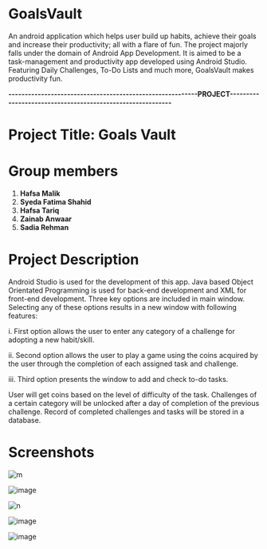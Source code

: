 # GoalsVault

An android application which helps user build up habits, achieve their goals and increase their productivity; all with a flare of fun. The project majorly falls under the domain of Android App Development. It is aimed to be a task-management and productivity app developed using Android Studio. Featuring Daily Challenges, To-Do Lists and much more, GoalsVault makes productivity fun. 

**----------------------------------------------------------PROJECT-----------------------------------------------------------**
 
# **Project Title: Goals Vault**


# **Group members**
  1) **Hafsa Malik**
  2) **Syeda Fatima Shahid**
  3) **Hafsa Tariq**
  4) **Zainab Anwaar**
  5) **Sadia Rehman**


# **Project Description**
Android Studio is used for the development of this app. Java based Object Orientated Programming is used for back-end development and XML for front-end development. Three key options are included in main window. Selecting any of these options results in a new window with following features:

i.	First option allows the user to enter any category of a challenge for adopting a new habit/skill.

ii.	Second option allows the user to play a game using the coins acquired by the user through the completion of each assigned task and challenge. 

iii.	Third option presents the window to add and check to-do tasks.

User will get coins based on the level of difficulty of the task. Challenges of a certain category will be unlocked after a day of completion of the previous challenge. Record of completed challenges and tasks will be stored in a database.


# **Screenshots**
![m](https://user-images.githubusercontent.com/76608263/148930720-3f4cce75-0303-40ab-9743-1869493e77a6.png)

![image](https://user-images.githubusercontent.com/76608263/148929225-8408d292-799b-41d5-adca-ec17729ab737.png)

![n](https://user-images.githubusercontent.com/76608263/148930677-80d0c864-9773-4a36-b18e-e441d82ce3a6.png)

![image](https://user-images.githubusercontent.com/76608263/148929604-2d92e083-d341-46eb-ab66-c7fddff66a26.png)

![image](https://user-images.githubusercontent.com/76608263/148930517-ace9ad72-af08-41f1-a977-4a53191e4aa7.png)





